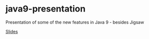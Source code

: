 # java9-presentation

Presentation of some of the new features in Java 9 - besides Jigsaw

[Slides](https://janwe.github.io/java9-presentation/)